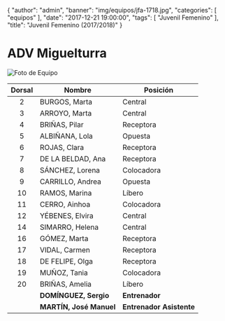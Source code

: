 {
  "author": "admin",
  "banner": "img/equipos/jfa-1718.jpg",
  "categories": [
    "equipos"
  ],
  "date": "2017-12-21 19:00:00",
  "tags": [
    "Juvenil Femenino"
  ],
  "title": "Juvenil Femenino (2017/2018)"
}

# ADV Miguelturra

![Foto de Equipo](../../img/equipos/jfa-1718.jpg)

Dorsal | Nombre 				 | Posición
:----: | ------ 				 | --------
2      | BURGOS, Marta 			 | Central
3 	   | ARROYO, Marta 			 | Central
4 	   | BRIÑAS, Pilar 			 | Receptora
5 	   | ALBIÑANA, Lola 		 | Opuesta
6 	   | ROJAS, Clara 			 | Receptora
7 	   | DE LA BELDAD, Ana 		 | Receptora
8 	   | SÁNCHEZ, Lorena 		 | Colocadora
9 	   | CARRILLO, Andrea 		 | Opuesta
10 	   | RAMOS, Marina 			 | Líbero
11 	   | CERRO, Ainhoa 			 | Colocadora
12 	   | YÉBENES, Elvira 		 | Central
14 	   | SIMARRO, Helena 		 | Central
16 	   | GÓMEZ, Marta 			 | Receptora
17 	   | VIDAL, Carmen 			 | Receptora
18 	   | DE FELIPE, Olga 		 | Receptora
19 	   | MUÑOZ, Tania 			 | Colocadora
20 	   | BRIÑAS, Amelia 		 | Líbero
 	   | **DOMÍNGUEZ, Sergio** 	 | **Entrenador**
 	   | **MARTÍN, José Manuel** | **Entrenador Asistente**

